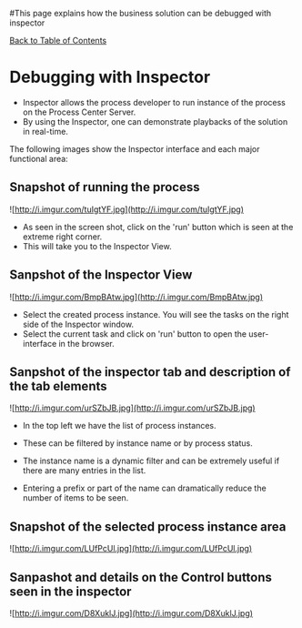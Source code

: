 #This page explains how the business solution can be debugged with inspector


[Back to Table of Contents](TableOfContents.md)


# Debugging with Inspector #

  * Inspector allows the process developer to run instance of the process on the Process Center Server.
  * By using the Inspector, one can demonstrate playbacks of the solution in real-time.

The following images show the Inspector interface and each major functional area:

## Snapshot of running the process ##
![http://i.imgur.com/tuIgtYF.jpg](http://i.imgur.com/tuIgtYF.jpg)

  * As seen in the screen shot, click on the 'run' button which is seen at the extreme  right corner.
  * This will take you to the Inspector View.

## Sanpshot of the Inspector View ##
![http://i.imgur.com/BmpBAtw.jpg](http://i.imgur.com/BmpBAtw.jpg)

  * Select the created process instance. You will see the tasks on the right side of the Inspector window.
  * Select the current task and click on 'run' button to open the user-interface in the browser.

## Sanpshot of the inspector tab and description of the tab elements ##
![http://i.imgur.com/urSZbJB.jpg](http://i.imgur.com/urSZbJB.jpg)

  * In the top left we have the list of process instances.

  * These can be filtered by instance name or by process status.

  * The instance name is a dynamic filter and can be extremely useful if there are many entries in the list.

  * Entering a prefix or part of the name can dramatically reduce the number of items to be seen.

## Snapshot of the selected process instance area ##
![http://i.imgur.com/LUfPcUl.jpg](http://i.imgur.com/LUfPcUl.jpg)

## Sanpashot and details on the Control buttons seen in the inspector ##
![http://i.imgur.com/D8XuklJ.jpg](http://i.imgur.com/D8XuklJ.jpg)
